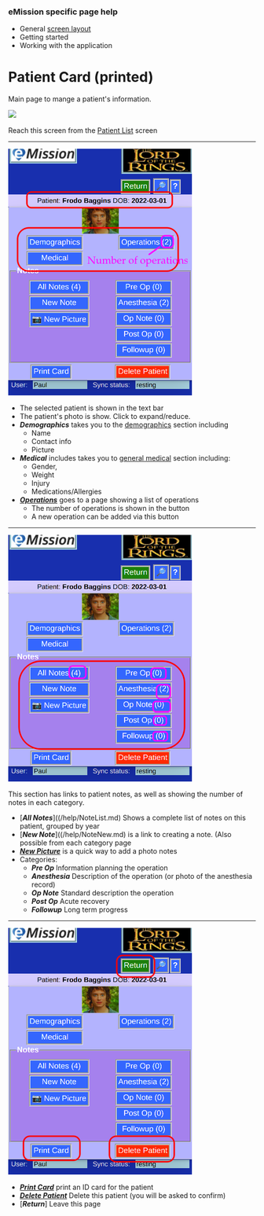 ### eMission specific page help
* General [screen layout](/help/GeneralLayout.md)
* Getting started
* Working with the application

# Patient Card (printed)

Main page to mange a patient's information.

![](/images/PatientPhoto.png)

Reach this screen from the [Patient List](/help/AllPatients.md) screen

-----------
![](/images/PatientPhoto_demo.png)

* The selected patient is shown in the text bar
* The patient's photo is show. Click to expand/reduce.
* *__Demographics__* takes you to the [demographics](/help/PatientDemographics.md) section including
  * Name
  * Contact info
  * Picture
* *__Medical__* includes takes you to [general medical](/help/PatientMedical.md) section including:
  * Gender,
  * Weight
  * Injury
  * Medications/Allergies
* [*__Operations__*](/help/OperationList.md) goes to a page showing a list of operations
  * The number of operations is shown in the button
  * A new operation can be added via this button
  
-----------------
![](/images/PatientPhoto_notes.png)

This section has links to patient notes, as well as showing the number of notes in each category.

* [*__All Notes__*]((/help/NoteList.md) Shows a complete list of notes on this patient, grouped by year
* [*__New Note__*]((/help/NoteNew.md) is a link to creating a note. (Also possible from each category page
* [*__New Picture__*](/help/PhotoNew.md) is a quick way to add a photo notes
* Categories:
  * *__Pre Op__* Information planning the operation 
  * *__Anesthesia__* Description of the operation (or photo of the anesthesia record) 
  * *__Op Note__* Standard description the operation
  * *__Post Op__* Acute recovery 
  * *__Followup__* Long term progress 

------------------
![](/images/PatientPhoto_rest.png)

* [*__Print Card__*](/help/PrintCard.md) print an ID card for the patient
* [*__Delete Patient__*](/help/DeletePatient.md) Delete this patient (you will be asked to confirm)
* [*__Return__*] Leave this page